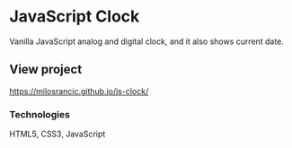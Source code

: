 # JavaScript Clock 
Vanilla JavaScript analog and digital clock, and it also shows current date. 

## View project
https://milosrancic.github.io/js-clock/


### Technologies 
HTML5, CSS3, JavaScript

